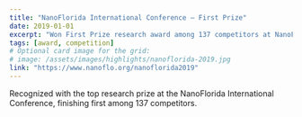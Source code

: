```yaml
---
title: "NanoFlorida International Conference — First Prize"
date: 2019-01-01
excerpt: "Won First Prize research award among 137 competitors at NanoFlorida 2019."
tags: [award, competition]
# Optional card image for the grid:
# image: /assets/images/highlights/nanoflorida-2019.jpg
link: "https://www.nanoflo.org/nanoflorida2019"
---
```


Recognized with the top research prize at the NanoFlorida International Conference, finishing first among 137 competitors.

